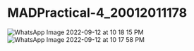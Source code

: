 # MADPractical-4_20012011178
![WhatsApp Image 2022-09-12 at 10 18 15 PM](https://user-images.githubusercontent.com/111722359/189714518-8653f49e-a621-4a63-87a6-782a333c283a.jpeg)
![WhatsApp Image 2022-09-12 at 10 17 58 PM](https://user-images.githubusercontent.com/111722359/189714546-6101ea6a-9540-47d4-b854-51c52377149f.jpeg)
